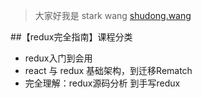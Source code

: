 > 大家好我是 stark wang
> [shudong.wang](https://shudong.wang/about)


##【redux完全指南】课程分类
* redux入门到会用
* react 与 redux 基础架构，到迁移Rematch
* 完全理解：redux源码分析 到手写redux